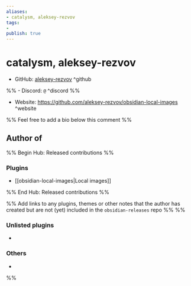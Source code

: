 ```yaml
---
aliases:
- catalysm, aleksey-rezvov
tags: 
- 
publish: true
---
```


# catalysm, aleksey-rezvov

- GitHub: [aleksey-rezvov](https://github.com/aleksey-rezvov/) ^github

%% - Discord: `@` ^discord %%

- Website: <https://github.com/aleksey-rezvov/obsidian-local-images> ^website

<!-- - [[Publish sites|Publish site]]: ^publish -->

%% Feel free to add a bio below this comment %%


## Author of

%% Begin Hub: Released contributions %%
### Plugins
- [[obsidian-local-images|Local images]]

%% End Hub: Released contributions %%

%% Add links to any plugins, themes or other notes that the author has created but are not (yet) included in the `obsidian-releases` repo %%
%%
### Unlisted plugins

- 

### Others

- 
%%

<!--
## Sponsor this author

- [[GitHub sponsors]]: [Sponsor @aleksey-rezvov on GitHub Sponsors](https://github.com/sponsors/aleksey-rezvov) ^github-sponsor
- [[Buy me a coffee]]: ^buy-me-a-coffee
- [[PayPal]]: ^paypal
- [[Patreon]]: ^patreon

-->

<!--
## Follow this author

- [[YouTube Channels|On YouTube]]: ^youtube
- Twitter: ^twitter
- ...
-->